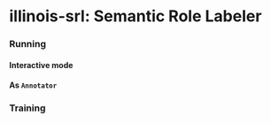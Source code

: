 # illinois-srl: Semantic Role Labeler

### Running
#### Interactive mode

#### As `Annotator`

### Training

